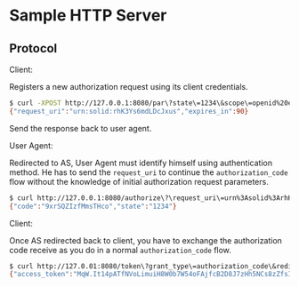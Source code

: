# Sample HTTP Server

## Protocol

Client:

Registers a new authorization request using its client credentials.

```sh
$ curl -XPOST http://127.0.0.1:8080/par\?state\=1234\&scope\=openid%20email\&response_type\=code\&client_id\=6779ef20e75817b79602\&redirect_uri\=http%3A%2F%2Flocalhost%3A8080%2Fcb\&code_challenge\=E9Melhoa2OwvFrEMTJguCHaoeK1t8URWbuGJSstw-cM\&code_challenge_method\=S256
{"request_uri":"urn:solid:rhK3Ys6mdLDcJxus","expires_in":90}
```

Send the response back to user agent.

User Agent:

Redirected to AS, User Agent must identify himself using authentication method.
He has to send the `request_uri` to continue the `authorization_code` flow
without the knowledge of initial authorization request parameters.

```sh
$ curl http://127.0.0.1:8080/authorize\?\request_uri\=urn%3Asolid%3ArhK3Ys6mdLDcJxus
{"code":"9xrSQZIzfMmsTHco","state":"1234"}
```

Client:

Once AS redirected back to client, you have to exchange the authorization code
receive as you do in a normal `authorization_code` flow.

```sh
$ curl http://127.0.01:8080/token\?grant_type\=authorization_code\&redirect_uri\=http%3A%2F%2Flocalhost%3A8080%2Fcb\&code_verifier\=dBjftJeZ4CVP-mB92K27uhbUJU1p1r_wW1gFWFOEjXk\&code\=9xrSQZIzfMmsTHco
{"access_token":"MqW.It14pATfNVoLimuiH8W0b7W54oFAjfcB2D8J7zHh5NCs8zZfsIaETVXGaDxO","token_type":"Bearer","expires_in":3600}
```
